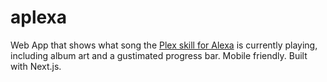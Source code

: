 # aplexa

Web App that shows what song the [Plex skill for Alexa](https://www.amazon.com/Plex-Inc/dp/B01NBB1INY) is currently playing, including album art and a gustimated progress bar. Mobile friendly. Built with Next.js.
